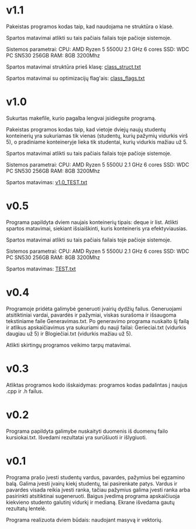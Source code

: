 # v1.1

Pakeistas programos kodas taip, kad naudojama ne struktūra o klasė. 

Spartos matavimai atlikti su tais pačiais failais toje pačioje sistemoje.

Sistemos parametrai: CPU: AMD Ryzen 5 5500U 2.1 GHz 6 cores SSD: WDC PC SN530 256GB RAM: 8GB 3200Mhz

Spartos matavimai struktūra prieš klasę:
[class_struct.txt](https://github.com/Einartas/Antra_uzduotis/files/8668925/class_struct.txt)

Spartos matavimai su optimizacijų flag'ais:
[class_flags.txt](https://github.com/Einartas/Antra_uzduotis/files/8669024/class_flags.txt)

# v1.0 

Sukurtas makefile, kurio pagalba lengvai įsidiegsite programą.

Pakeistas programos kodas taip, kad vietoje dviejų naujų studentų konteinerių yra sukuriamas tik vienas (studentų, kurių pažymių vidurkis virš 5), o pradiniame
konteineryje lieka tik studentai, kurių vidurkis mažiau už 5.  

Spartos matavimai atlikti su tais pačiais failais toje pačioje sistemoje.

Sistemos parametrai: CPU: AMD Ryzen 5 5500U 2.1 GHz 6 cores SSD: WDC PC SN530 256GB RAM: 8GB 3200Mhz

Spartos matavimas:
[v1.0_TEST.txt](https://github.com/Einartas/v0.1-vector/files/8602003/v1.0_TEST.txt)

# v0.5

Programa papildyta dviem naujais konteinerių tipais: deque ir list. Atlikti spartos matavimai, siekiant išsiaiškinti, kuris konteineris yra efektyviausias.

Spartos matavimai atlikti su tais pačiais failais toje pačioje sistemoje.

Sistemos parametrai: CPU: AMD Ryzen 5 5500U 2.1 GHz 6 cores SSD: WDC PC SN530 256GB RAM: 8GB 3200Mhz

Spartos matavimas: 
[TEST.txt](https://github.com/Einartas/v0.1-vector/files/8500068/TEST.txt)

# v0.4

Programoje pridėta galimybė generuoti įvairių dydžių failus. Generuojami atsitiktiniai vardai, pavardės ir pažymiai, viskas surašoma ir išsaugoma
tekstiniame faile Generavimas.txt. Po generavimo programa nuskaito šį failą ir atlikus apskaičiavimus yra sukuriami du nauji failai:
Gerieciai.txt (vidurkis daugiau už 5) ir Blogiečiai.txt (vidurkis mažiau už 5).

Atlikti skirtingų programos veikimo tarpų matavimai.

# v0.3

Atliktas programos kodo išskaidymas: programos kodas padalintas į naujus .cpp ir .h failus.

# v0.2

Programa papildyta galimybe nuskaityti duomenis iš duomenų failo kursiokai.txt.
Išvedami rezultatai yra surūšiuoti ir išlygiuoti.

# v0.1

Programa prašo įvesti studentų vardus, pavardes, pažymius bei egzamino balą. Galima įvesti įvairų kiekį studentų, tai pasirenkate patys. 
Vardus ir pavardes visada reikia įvesti ranka, tačiau pažymius galima įvesti ranka arba pasirinkti atsitiktinai sugeneruoti.
Baigus įvedimą programa apskaičiuoja kiekvieno studento galutinį vidurkį ir medianą. Ekrane išvedama gautų rezultatų lentelė.

Programa realizuota dviem būdais: naudojant masyvą ir vektorių.
